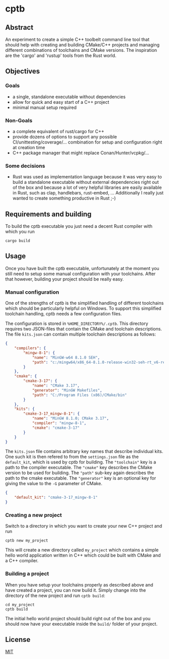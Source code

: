 cptb
====

Abstract
--------

An experiment to create a simple C++ toolbelt command line tool that should
help with creating and building CMake/C++ projects and managing different
combinations of toolchains and CMake versions. The inspiration are the
'cargo' and 'rustup' tools from the Rust world.

Objectives
----------

### Goals

- a single, standalone executable without dependencies
- allow for quick and easy start of a C++ project
- minimal manual setup required

### Non-Goals

- a complete equivalent of rust/cargo for C++
- provide dozens of options to support any possible CI/unittesting/coverage/...
  combination for setup and configuration right at creation time
- C++ package manager that might replace Conan/Hunter/vcpkg/...

### Some decisions

- Rust was used as implementation language because it was very easy to build
  a standalone executable without external dependencies right out of the box
  and because a lot of very helpful libraries are easily available in Rust,
  such as clap, handlebars, rust-embed, ... Additionally I really just wanted
  to create something productive in Rust ;-)

Requirements and building
-------------------------

To build the cptb executable you just need a decent Rust compiler with which
you run

```
cargo build
```

Usage
-----

Once you have built the cptb executable, unfortunately at the moment you still
need to setup some manual configuration with your toolchains. After that however,
building your project should be really easy.

### Manual configuration

One of the strengths of cptb is the simplified handling of different toolchains
which should be particularly helpful on Windows. To support this simplified
toolchain handling, cptb needs a few configuration files.

The configuration is stored in `%HOME_DIRECTORY%/.cptb`. This directory requires
two JSON-files that contain the CMake and toolchain descriptions. The file
`kits.json` can contain multiple toolchain descriptions as follows:

```json
{
    "compilers": {
        "mingw-8-1": {
            "name": "MinGW-w64 8.1.0 SEH",
            "path": "c:/mingw64/x86_64-8.1.0-release-win32-seh-rt_v6-rev0/bin"
        }
    },
    "cmake": {
        "cmake-3-17": {
            "name": "CMake 3.17",
            "generator": "MinGW Makefiles",
            "path": "C:/Program Files (x86)/CMake/bin"
        }
    },
    "kits": {
        "cmake-3-17_mingw-8-1": {
            "name": "MinGW 8.1.0; CMake 3.17",
            "compiler": "mingw-8-1",
            "cmake": "cmake-3-17"
        }
    }
}
```

The `kits.json` file contains arbitrary key names that describe individual kits.
One such kit is then refered to from the `settings.json` file as the
`default_kit`, which is used by cptb for building. The `"toolchain"` key is a
path to the compiler executable. The `"cmake"` key describes the CMake version
to be used for building. The `"path"` sub-key again describes the path to the
cmake executable. The `"generator"` key is an optional key for giving the value
to the `-G` parameter of CMake.

```json
{
    "default_kit": "cmake-3-17_mingw-8-1"
}
```

### Creating a new project

Switch to a directory in which you want to create your new C++ project and run

```
cptb new my_project
```

This will create a new directory called `my_project` which contains a simple
hello world application written in C++ which could be built with CMake and
a C++ compiler.

### Building a project

When you have setup your toolchains properly as described above and have
created a project, you can now build it. Simply change into the directory
of the new project and run `cptb build`:

```
cd my_project
cptb build
```

The initial hello world project should build right out of the box and you
should now have your executable inside the `build/` folder of your project.

License
-------

[MIT](LICENSE.txt)
